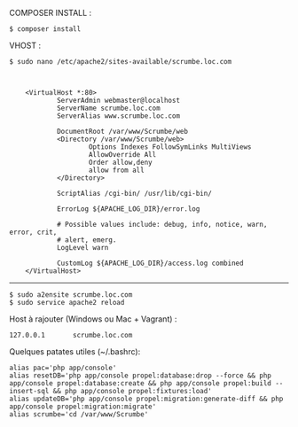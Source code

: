 COMPOSER INSTALL :

	$ composer install


VHOST :

	$ sudo nano /etc/apache2/sites-available/scrumbe.loc.com



        <VirtualHost *:80>
                ServerAdmin webmaster@localhost
                ServerName scrumbe.loc.com
                ServerAlias www.scrumbe.loc.com

                DocumentRoot /var/www/Scrumbe/web
                <Directory /var/www/Scrumbe/web>
                        Options Indexes FollowSymLinks MultiViews
                        AllowOverride All
                        Order allow,deny
                        allow from all
                </Directory>

                ScriptAlias /cgi-bin/ /usr/lib/cgi-bin/

                ErrorLog ${APACHE_LOG_DIR}/error.log

                # Possible values include: debug, info, notice, warn, error, crit,
                # alert, emerg.
                LogLevel warn

                CustomLog ${APACHE_LOG_DIR}/access.log combined
        </VirtualHost>

___

	$ sudo a2ensite scrumbe.loc.com
	$ sudo service apache2 reload



Host à rajouter (Windows ou Mac + Vagrant) :

    127.0.0.1       scrumbe.loc.com
    
Quelques patates utiles (~/.bashrc):

	alias pac='php app/console'
	alias resetDB='php app/console propel:database:drop --force && php app/console propel:database:create && php app/console propel:build --insert-sql && php app/console propel:fixtures:load'
	alias updateDB='php app/console propel:migration:generate-diff && php app/console propel:migration:migrate'
	alias scrumbe='cd /var/www/Scrumbe'
